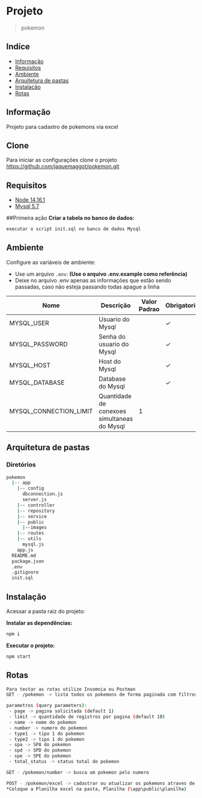 # Projeto
> pokemon

## Indíce
* [Informação](#informação)
* [Requisitos](#requisitos)
* [Ambiente](#ambiente)
* [Arquitetura de pastas](#arquitetura-de-pastas)
* [Instalação](#instalação)
* [Rotas](#rotas)

## Informação
Projeto para cadastro de pokemons via excel

## Clone
Para iniciar as configurações clone o projeto
https://github.com/jaquemaggot/pokemon.git

## Requisitos
* [Node 14.16.1](https://nodejs.org/en/)
* [Mysql 5.7](https://www.mysql.com/)

##Primeira ação
**Criar a tabela no banco de dados:**

```sh
executar o script init.sql no banco de dados Mysql
```

## Ambiente
Configure as variáveis de ambiente:
* Use um arquivo `.env`: **(Use o arquivo .env.example como referência)**
* Deixe no arquivo .env apenas as informações que estão sendo passadas, caso não esteja passando todas apague a linha

| Nome                           | Descrição                                                     | Valor Padrao | Obrigatorio |
|--------------------------------|---------------------------------------------------------------|--------------|-------------|
| MYSQL_USER                     | Usuario do Mysql                                              |              | &check;     |
| MYSQL_PASSWORD                 | Senha do usuario do Mysql                                     |              | &check;     |
| MYSQL_HOST                     | Host do Mysql                                                 |              | &check;     |
| MYSQL_DATABASE                 | Database do Mysql                                             |              | &check;     |
| MYSQL_CONNECTION_LIMIT         | Quantidade de conexoes simultaneas do Mysql                   |      1       |             |

## Arquitetura de pastas
### Diretórios
```bash
pokemon
  |-- app
    |-- config
      dbconnection.js
      server.js
    |-- controller
    |-- repository
    |-- service
    |-- public
      |--images
    |-- routes
    |-- utils
      mysql.js
    app.js
  README.md
  package.json
  .env
  .gitignore
  init.sql	
```

## Instalação

Acessar a pasta raiz do projeto:

**Instalar as dependências:**

```sh
npm i
```

**Executar o projeto:**

```sh
npm start
```

## Rotas

```bash
Para testar as rotas utilize Insomnia ou Postman
GET - /pokemon -> lista todos os pokemons de forma paginada com filtros (query na url)

parametros (query parameters):
 - page -> pagina solicitada (default 1)
 - limit -> quantidade de registros por pagina (default 10)
 - name -> nome do pokemon
 - number -> numero do pokemon
 - type1 -> tipo 1 do pokemon
 - type2 -> tipo 1 do pokemon
 - spa -> SPA do pokemon
 - spd -> SPD do pokemon
 - spe -> SPE do pokemon
 - total_status -> status total do pokemon
```

```bash
GET - /pokemon/number -> busca um pokemon pelo numero
```

```bash
POST - /pokemon/excel -> cadastrar ou atualizar os pokemons atraves de uma planilha
*Coloque a Planilha excel na pasta, Planilha (\app\public\planilha)
```

